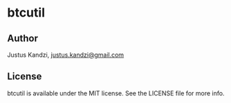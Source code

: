 # btcutil

## Author

Justus Kandzi, justus.kandzi@gmail.com

## License

btcutil is available under the MIT license. See the LICENSE file for more info.
